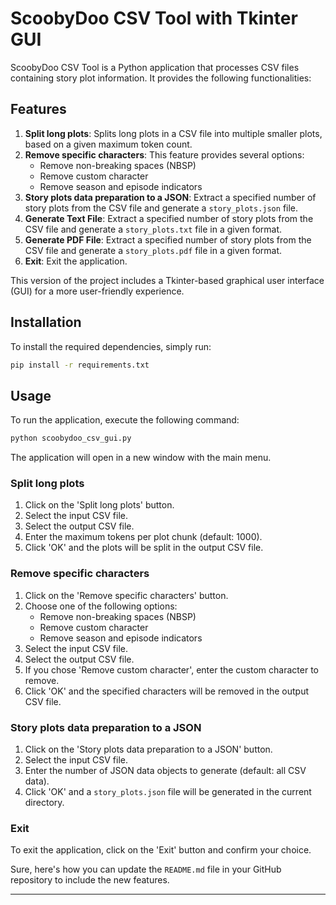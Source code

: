 # ScoobyDoo CSV Tool with Tkinter GUI

ScoobyDoo CSV Tool is a Python application that processes CSV files containing story plot information. It provides the
following functionalities:

## Features

1. **Split long plots**: Splits long plots in a CSV file into multiple smaller plots, based on a given maximum token
   count.
2. **Remove specific characters**: This feature provides several options:
   - Remove non-breaking spaces (NBSP)
   - Remove custom character
   - Remove season and episode indicators
3. **Story plots data preparation to a JSON**: Extract a specified number of story plots from the CSV file and generate
   a `story_plots.json` file.
4. **Generate Text File**: Extract a specified number of story plots from the CSV file and generate a `story_plots.txt`
   file in a given format.
5. **Generate PDF File**: Extract a specified number of story plots from the CSV file and generate a `story_plots.pdf`
   file in a given format.
6. **Exit**: Exit the application.

This version of the project includes a Tkinter-based graphical user interface (GUI) for a more user-friendly experience.

## Installation

To install the required dependencies, simply run:

```bash
pip install -r requirements.txt
```

## Usage

To run the application, execute the following command:

```bash
python scoobydoo_csv_gui.py
```

The application will open in a new window with the main menu.

### Split long plots

1. Click on the 'Split long plots' button.
2. Select the input CSV file.
3. Select the output CSV file.
4. Enter the maximum tokens per plot chunk (default: 1000).
5. Click 'OK' and the plots will be split in the output CSV file.

### Remove specific characters

1. Click on the 'Remove specific characters' button.
2. Choose one of the following options:
   - Remove non-breaking spaces (NBSP)
   - Remove custom character
   - Remove season and episode indicators
3. Select the input CSV file.
4. Select the output CSV file.
5. If you chose 'Remove custom character', enter the custom character to remove.
6. Click 'OK' and the specified characters will be removed in the output CSV file.

### Story plots data preparation to a JSON

1. Click on the 'Story plots data preparation to a JSON' button.
2. Select the input CSV file.
3. Enter the number of JSON data objects to generate (default: all CSV data).
4. Click 'OK' and a `story_plots.json` file will be generated in the current directory.

### Exit

To exit the application, click on the 'Exit' button and confirm your choice.

Sure, here's how you can update the `README.md` file in your GitHub repository to include the new features.

---

